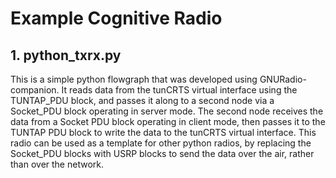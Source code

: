 # Example Cognitive Radio

## 1. python\_txrx.py
This is a simple python flowgraph that was developed using GNURadio-companion. It reads data from the tunCRTS virtual interface
using the TUNTAP\_PDU block, and passes it along to a second node via a Socket\_PDU block operating in server mode. The second node
receives the data from a Socket PDU block operating in client mode, then passes it to the TUNTAP PDU block to write the data to
the tunCRTS virtual interface. This radio can be used as a template for other python radios, by replacing the Socket\_PDU
blocks with USRP blocks to send the data over the air, rather than over the network.
